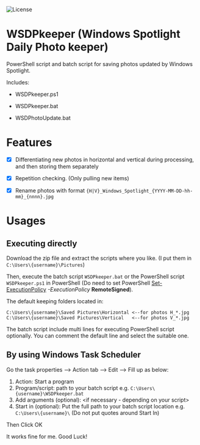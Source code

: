 ![License](https://img.shields.io/github/license/zhurui1008/WSDPkeeper)


# WSDPkeeper (Windows Spotlight Daily Photo keeper)

PowerShell script and batch script for saving photos updated by Windows Spotlight.

Includes:

- WSDPkeeper.ps1
  
- WSDPkeeper.bat
  
- WSDPhotoUpdate.bat

# Features

- [x] Differentiating new photos in horizontal and vertical during processing, and then storing them separately

- [x] Repetition checking. (Only pulling new items)

- [x] Rename photos with format `{H|V}_Windows_Spotlight_{YYYY-MM-DD-hh-mm}_{nnnn}.jpg`

# Usages
## Executing directly
Download the zip file and extract the scripts where you like. (I put them in `C:\Users\{username}\Pictures`)

Then, execute the batch script `WSDPkeeper.bat` or the PowerShell script `WSDPkeeper.ps1` in PowerShell (Do need to set PowerShell [Set-ExecutionPolicy]("https://docs.microsoft.com/en-us/powershell/module/microsoft.powershell.security/set-executionpolicy?view=powershell-6") *-ExecutionPolicy* **RemoteSigned**).

The default keeping folders located in:

```
C:\Users\{username}\Saved Pictures\Horizontal <--for photos H_*.jpg
C:\Users\{username}\Saved Pictures\Vertical   <--for photos V_*.jpg
```

The batch script include multi lines for executing PowerShell script optionally. You can comment the default line and select the suitable one.

## By using Windows Task Scheduler

Go the task properties --> Action tab --> Edit --> Fill up as below:

1. Action: Start a program
2. Program/script: path to your batch script e.g. `C:\Users\{username}\WSDPkeeper.bat`
3. Add arguments (optional): \<if necessary - depending on your script\>
4. Start in (optional): Put the full path to your batch script location e.g. `C:\Users\{username}\` (Do not put quotes around Start In)

Then Click OK

It works fine for me. Good Luck!
